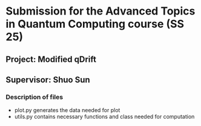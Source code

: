 # Submission for the Advanced Topics in Quantum Computing course (SS 25)

## Project: Modified qDrift
## Supervisor: Shuo Sun

### Description of files
- plot.py 
    generates the data needed for plot
- utils.py
    contains necessary functions and class needed for computation
